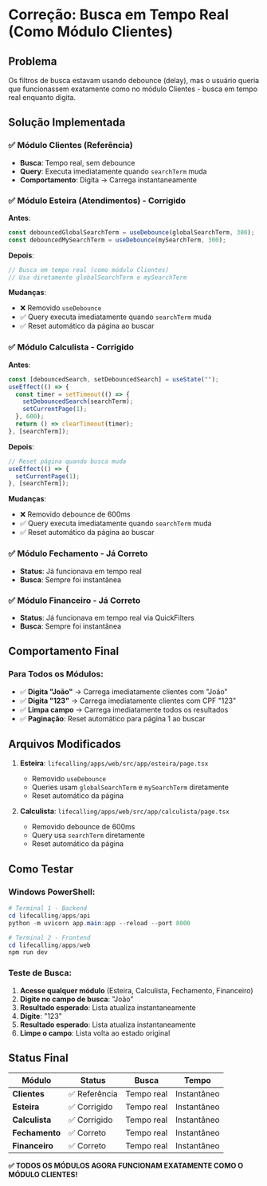 # Correção: Busca em Tempo Real (Como Módulo Clientes)

## Problema
Os filtros de busca estavam usando debounce (delay), mas o usuário queria que funcionassem exatamente como no módulo Clientes - busca em tempo real enquanto digita.

## Solução Implementada

### ✅ Módulo Clientes (Referência)
- **Busca**: Tempo real, sem debounce
- **Query**: Executa imediatamente quando `searchTerm` muda
- **Comportamento**: Digita → Carrega instantaneamente

### ✅ Módulo Esteira (Atendimentos) - Corrigido
**Antes**:
```typescript
const debouncedGlobalSearchTerm = useDebounce(globalSearchTerm, 300);
const debouncedMySearchTerm = useDebounce(mySearchTerm, 300);
```

**Depois**:
```typescript
// Busca em tempo real (como módulo Clientes)
// Usa diretamente globalSearchTerm e mySearchTerm
```

**Mudanças**:
- ❌ Removido `useDebounce`
- ✅ Query executa imediatamente quando `searchTerm` muda
- ✅ Reset automático da página ao buscar

### ✅ Módulo Calculista - Corrigido
**Antes**:
```typescript
const [debouncedSearch, setDebouncedSearch] = useState("");
useEffect(() => {
  const timer = setTimeout(() => {
    setDebouncedSearch(searchTerm);
    setCurrentPage(1);
  }, 600);
  return () => clearTimeout(timer);
}, [searchTerm]);
```

**Depois**:
```typescript
// Reset página quando busca muda
useEffect(() => {
  setCurrentPage(1);
}, [searchTerm]);
```

**Mudanças**:
- ❌ Removido debounce de 600ms
- ✅ Query executa imediatamente quando `searchTerm` muda
- ✅ Reset automático da página ao buscar

### ✅ Módulo Fechamento - Já Correto
- **Status**: Já funcionava em tempo real
- **Busca**: Sempre foi instantânea

### ✅ Módulo Financeiro - Já Correto
- **Status**: Já funcionava em tempo real via QuickFilters
- **Busca**: Sempre foi instantânea

## Comportamento Final

### Para Todos os Módulos:
- ✅ **Digita "João"** → Carrega imediatamente clientes com "João"
- ✅ **Digita "123"** → Carrega imediatamente clientes com CPF "123"
- ✅ **Limpa campo** → Carrega imediatamente todos os resultados
- ✅ **Paginação**: Reset automático para página 1 ao buscar

## Arquivos Modificados

1. **Esteira**: `lifecalling/apps/web/src/app/esteira/page.tsx`
   - Removido `useDebounce`
   - Queries usam `globalSearchTerm` e `mySearchTerm` diretamente
   - Reset automático da página

2. **Calculista**: `lifecalling/apps/web/src/app/calculista/page.tsx`
   - Removido debounce de 600ms
   - Query usa `searchTerm` diretamente
   - Reset automático da página

## Como Testar

### Windows PowerShell:
```powershell
# Terminal 1 - Backend
cd lifecalling/apps/api
python -m uvicorn app.main:app --reload --port 8000

# Terminal 2 - Frontend
cd lifecalling/apps/web
npm run dev
```

### Teste de Busca:
1. **Acesse qualquer módulo** (Esteira, Calculista, Fechamento, Financeiro)
2. **Digite no campo de busca**: "João"
3. **Resultado esperado**: Lista atualiza instantaneamente
4. **Digite**: "123"
5. **Resultado esperado**: Lista atualiza instantaneamente
6. **Limpe o campo**: Lista volta ao estado original

## Status Final

| Módulo | Status | Busca | Tempo |
|--------|--------|-------|-------|
| **Clientes** | ✅ Referência | Tempo real | Instantâneo |
| **Esteira** | ✅ Corrigido | Tempo real | Instantâneo |
| **Calculista** | ✅ Corrigido | Tempo real | Instantâneo |
| **Fechamento** | ✅ Correto | Tempo real | Instantâneo |
| **Financeiro** | ✅ Correto | Tempo real | Instantâneo |

**✅ TODOS OS MÓDULOS AGORA FUNCIONAM EXATAMENTE COMO O MÓDULO CLIENTES!**
